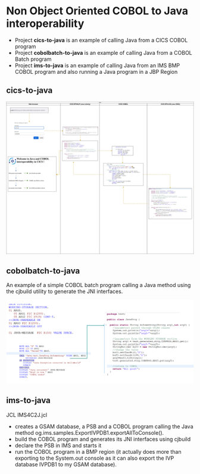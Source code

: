 
# Non Object Oriented COBOL to Java interoperability

- Project **cics-to-java** is an example of calling Java from a CICS COBOL program
- Project **cobolbatch-to-java** is an example of calling Java from a COBOL Batch program
- Project **ims-to-java** is an example of calling Java from an IMS BMP COBOL program and also running a Java program in a JBP Region

## cics-to-java

![swim diagram](https://github.com/ogauneau/samples/blob/main/cics-to-java/cicshelloswim.jpg)

## cobolbatch-to-java

An example of a simple COBOL batch program calling a Java method using the cjbuild utility to generate the JNI interfaces.

![flow diagram](https://github.com/ogauneau/samples/blob/main/cobolbatch-to-java/c2jbatch.png)

## ims-to-java

JCL IMS4C2J.jcl 
- creates a GSAM database, a PSB and a COBOL program calling the Java method og.ims.samples.ExportIVPDB1.exportAllToConsole().
- build the COBOL program and generates its JNI interfaces using cjbuild
- declare the PSB in IMS and starts it
- run the COBOL program in a BMP region
(it actually does more than exporting to the System.out console as it can also export the IVP database IVPDB1 to my GSAM database).
